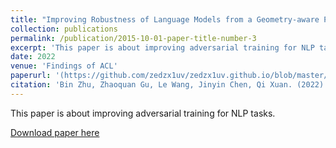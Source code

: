 ```yaml
---
title: "Improving Robustness of Language Models from a Geometry-aware Perspective"
collection: publications
permalink: /publication/2015-10-01-paper-title-number-3
excerpt: 'This paper is about improving adversarial training for NLP tasks.'
date: 2022
venue: 'Findings of ACL'
paperurl: '(https://github.com/zedzx1uv/zedzx1uv.github.io/blob/master/files/2022ACLFindingsImprovingRobustnessofLanguageModelsfromaGeometry-awarePerspective.pdf)'
citation: 'Bin Zhu, Zhaoquan Gu, Le Wang, Jinyin Chen, Qi Xuan. (2022). &quot;Improving Robustness of Language Models from a Geometry-aware Perspective.&quot; <i>Findings of ACL 2022</i>.'
---
```

This paper is about improving adversarial training for NLP tasks.

[Download paper here](https://github.com/zedzx1uv/zedzx1uv.github.io/blob/master/files/2022ACLFindingsImprovingRobustnessofLanguageModelsfromaGeometry-awarePerspective.pdf)
